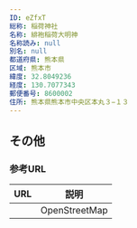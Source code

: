 ```yaml
---
ID: eZfxT
総称: 稲荷神社
名称: 緋袍稲荷大明神
名称読み: null
別名: null
都道府県: 熊本県
区域: 熊本市
緯度: 32.8049236
経度: 130.7077343
郵便番号: 8600002
住所: 熊本県熊本市中央区本丸３−１３
---
```


## その他

### 参考URL

| URL | 説明          |
| --- | ------------- |
|     | OpenStreetMap |
